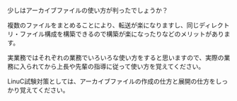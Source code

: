 少しはアーカイブファイルの使い方が判ったでしょうか？

複数のファイルをまとめることにより、転送が楽になりますし、同じディレクトリ・ファイル構成を構築できるので構築が楽になったりなどのメリットがあります。

実業務ではそれぞれの業務でいろいろな使い方をすると思いますので、実際の業務に入られてから上長や先輩の指導に従って使い方を覚えてください。

LinuC試験対策としては、アーカイブファイルの作成の仕方と展開の仕方をしっかり覚えてください。